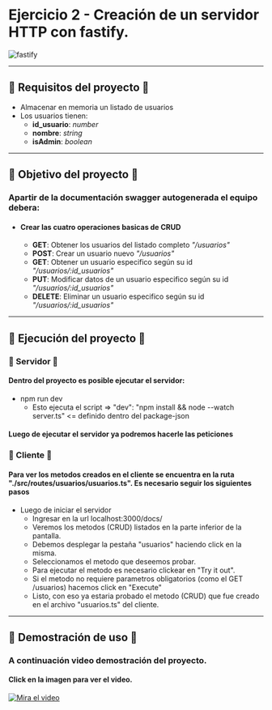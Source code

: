 # Ejercicio 2 - Creación de un servidor HTTP con fastify.
![fastify](https://d2ooyrflu7lhqd.cloudfront.net/fastify_fb_share_image_07b6e6860853c758_c74e8381af.png?format=auto)
___
## 📃 Requisitos del proyecto 📃

- Almacenar en memoria un listado de usuarios
- Los usuarios tienen:
  -  **id_usuario**: *number*
  -  **nombre**: *string*
  -  **isAdmin**: *boolean*
___
## 📌 Objetivo del proyecto 📌
### Apartir de la documentación swagger autogenerada el equipo debera:

- #### Crear las cuatro operaciones basicas de **CRUD**
  - **GET**: Obtener los usuarios del listado completo *"/usuarios"*
  - **POST**: Crear un usuario nuevo *"/usuarios"*
  - **GET**: Obtener un usuario especifico según su id *"/usuarios/:id_usuarios"*
  - **PUT**: Modificar datos de un usuario especifico según su id *"/usuarios/:id_usuarios"*
  - **DELETE**: Eliminar un usuario especifico según su id *"/usuarios/:id_usuarios"*
___
## 🚀 Ejecución del proyecto 🚀
### 📡 Servidor 📡
#### Dentro del proyecto es posible ejecutar el servidor:
 - npm run dev
   - Esto ejecuta el script =>  "dev": "npm install && node --watch server.ts" <= definido dentro del package-json
#### Luego de ejecutar el servidor ya podremos hacerle las peticiones
### 📲 Cliente 📲
#### Para ver los metodos creados en el cliente se encuentra en la ruta "./src/routes/usuarios/usuarios.ts". Es necesario seguir los siguientes pasos
- Luego de iniciar el servidor
  - Ingresar en la url localhost:3000/docs/
  - Veremos los metodos (CRUD) listados en la parte inferior de la pantalla.
  - Debemos desplegar la pestaña "usuarios" haciendo click en la misma.
  - Seleccionamos el metodo que deseemos probar.
  - Para ejecutar el metodo es necesario clickear en "Try it out".
  - Si el metodo no requiere parametros obligatorios (como el GET /usuarios) hacemos click en "Execute"
  - Listo, con eso ya estaria probado el metodo (CRUD) que fue creado en el archivo "usuarios.ts" del cliente.
___
## 🔅 Demostración de uso 🔅
### A continuación video demostración del proyecto.
#### Click en la imagen para ver el video.
[![Mira el video](https://i.postimg.cc/MpXdL38k/Servidor-Web-con-Fastify-y-Type-Script.png)](https://youtu.be/J8FPKk0-RVo)
